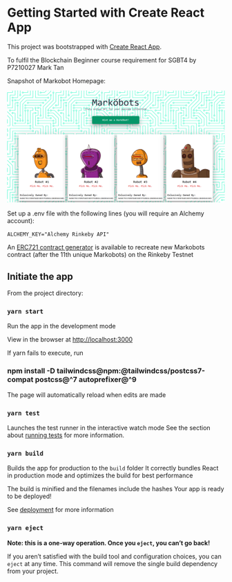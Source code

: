# Getting Started with Create React App

This project was bootstrapped with [Create React App](https://github.com/facebook/create-react-app).

To fulfil the Blockchain Beginner course requirement for SGBT4 by P7210027 Mark Tan

Snapshot of Markobot Homepage:

![github-small](src/components/img/markobot_home.png)


Set up a .env file with the following lines (you will require an Alchemy account):
    
    ALCHEMY_KEY="Alchemy Rinkeby API"


An [ERC721 contract generator](https://github.com/markvelous/Markobots-ERC721) is available to recreate new Markobots contract (after the 11th unique Markobots) on the Rinkeby Testnet

## Initiate the app

From the project directory: 

### `yarn start`

Run the app in the development mode

View in the browser at [http://localhost:3000](http://localhost:3000)

If yarn fails to execute, run 
### npm install -D tailwindcss@npm:@tailwindcss/postcss7-compat postcss@^7 autoprefixer@^9 

The page will automatically reload when edits are made

### `yarn test`

Launches the test runner in the interactive watch mode
See the section about [running tests](https://facebook.github.io/create-react-app/docs/running-tests) for more information.

### `yarn build`

Builds the app for production to the `build` folder
It correctly bundles React in production mode and optimizes the build for best performance

The build is minified and the filenames include the hashes
Your app is ready to be deployed!

See [deployment](https://facebook.github.io/create-react-app/docs/deployment) for more information

### `yarn eject`

**Note: this is a one-way operation. Once you `eject`, you can’t go back!**

If you aren’t satisfied with the build tool and configuration choices, you can `eject` at any time. This command will remove the single build dependency from your project.
